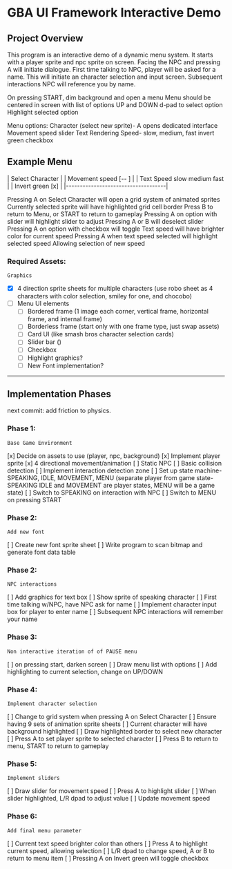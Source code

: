 # GBA UI Framework Interactive Demo

## Project Overview
This program is an interactive demo of a dynamic menu system.
It starts with a player sprite and npc sprite on screen.
Facing the NPC and pressing A will initiate dialogue.
First time talking to NPC, player will be asked for a name.
This will initiate an character selection and input screen.
Subsequent interactions NPC will reference you by name.

On pressing START, dim background and open a menu
Menu should be centered in screen with list of options
UP and DOWN d-pad to select option
Highlight selected option

Menu options:
    Character (select new sprite)- A opens dedicated interface
    Movement speed slider
    Text Rendering Speed- slow, medium, fast
    invert green checkbox

Example Menu
 ------------------------------------
| Select Character                   |
| Movement speed    [--   ]          |
| Text Speed        slow medium fast |
| Invert green      [x]              |
|------------------------------------|

Pressing A on Select Character will open a grid system of animated sprites
Currently selected sprite will have highlighted grid cell border
Press B to return to Menu, or START to return to gameplay
Pressing A on option with slider will highlight slider to adjust
Pressing A or B will deselect slider
Pressing A on option with checkbox will toggle
Text speed will have brighter color for current speed
Pressing A when text speed selected will highlight selected speed
    Allowing selection of new speed


### Required Assets:
    Graphics
-[x] 4 direction sprite sheets for multiple characters (use robo sheet as 4 characters with color selection, smiley for one, and chocobo)
-[ ] Menu UI elements
  -[ ] Bordered frame (1 image each corner, vertical frame, horizontal frame, and internal frame)
  -[ ] Borderless frame (start only with one frame type, just swap assets)
  -[ ] Card UI (like smash bros character selection cards)
  -[ ] Slider bar ()
  -[ ] Checkbox
  -[ ] Highlight graphics?
  -[ ] New Font implementation?

--- 

## Implementation Phases

next commit: add friction to physics.
### Phase 1: 
    Base Game Environment
[x] Decide on assets to use (player, npc, background)
[x] Implement player sprite
[x] 4 directional movement/animation
[ ] Static NPC
[ ] Basic collision detection
[ ] Implement interaction detection zone
[ ] Set up state machine- SPEAKING, IDLE, MOVEMENT, MENU (separate player from game state- SPEAKING IDLE and MOVEMENT are player states, MENU will be a game state)
[ ] Switch to SPEAKING on interaction with NPC
[ ] Switch to MENU on pressing START

### Phase 2: 
    Add new font
[ ] Create new font sprite sheet
[ ] Write program to scan bitmap and generate font data table

### Phase 2:
    NPC interactions
[ ] Add graphics for text box
[ ] Show sprite of speaking character
[ ] First time talking w/NPC, have NPC ask for name
[ ] Implement character input box for player to enter name 
[ ] Subsequent NPC interactions will remember your name

### Phase 3:
    Non interactive iteration of of PAUSE menu
[ ] on pressing start, darken screen
[ ] Draw menu list with options
[ ] Add highlighting to current selection, change on UP/DOWN

### Phase 4: 
    Implement character selection    
[ ] Change to grid system when pressing A on Select Character
[ ] Ensure having 9 sets of animation sprite sheets
[ ] Current character will have background highlighted
[ ] Draw highlighted border to select new character
[ ] Press A to set player sprite to selected character
[ ] Press B to return to menu, START to return to gameplay

### Phase 5:
    Implement sliders
[ ] Draw slider for movement speed
[ ] Press A to highlight slider
[ ] When slider highlighted, L/R dpad to adjust value
[ ] Update movement speed

### Phase 6:
    Add final menu parameter
[ ] Current text speed brighter color than others
[ ] Press A to highlight current speed, allowing selection
[ ] L/R dpad to change speed, A or B to return to menu item
[ ] Pressing A on Invert green will toggle checkbox


